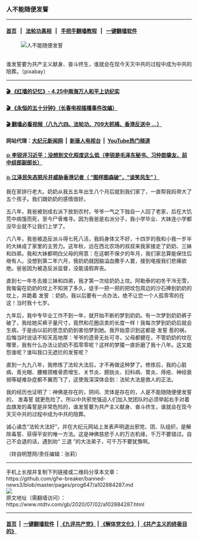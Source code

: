 ### 人不能随便发誓
------------------------

#### [首页](https://github.com/gfw-breaker/banned-news3/blob/master/README.md) &nbsp;&nbsp;|&nbsp;&nbsp; [法轮功真相](https://github.com/begood0513/basic/blob/master/README.md)  &nbsp;&nbsp;|&nbsp;&nbsp; [手把手翻墙教程](https://github.com/gfw-breaker/guides/wiki)  &nbsp;&nbsp;|&nbsp;&nbsp; [一键翻墙软件](https://github.com/gfw-breaker/nogfw/blob/master/README.md)  



<div><div class="featured_image">
 <figure>
  <img alt="人不能随便发誓" src="https://i.ntdtv.com/assets/uploads/2020/07/2020-07-02_153425-800x450.jpg"/>
 </figure><br/>
 <span class="caption">
  谁发誓要为共产主义献身、奋斗终生，谁就会在现今天灭中共的过程中成为中共的陪葬。（pixabay）
 </span>
</div>
</div><hr/>

#### [ 🎬  《红墙的记忆》- 4.25中南海万人和平上访纪实](http://141.164.39.94:10000/videos/legend/425.html)

#### [ 🎬  《永恒的五十分钟》（长春电视插播事件改编） ](http://141.164.39.94:10000/videos/news/ComingForYou-2.html)

#### [ 🎬  翻墙必看视频（八九六四、法轮功、709大抓捕、香港反送中 ...）](https://github.com/gfw-breaker/links/blob/master/banned.md)

#### 网站代理：[大纪元新闻网](http://167.172.10.89:10080/gb/) &nbsp;|&nbsp; [新唐人电视台](http://167.172.10.89:8808/gb/) &nbsp;|&nbsp; [YouTube热门频道](http://158.247.203.241/youtube.html)

#### [ 💥 李锐评习近平：没想到文化程度这么低（李锐是毛泽东秘书、习仲勋挚友、前中组部副部长）](http://141.164.39.94:10000/videos/res/Communist/lirui-xi.html)

#### [ 💥 江泽民失态怒斥并威胁香港记者（ “图样图森破”，“谈笑风生” ）](http://141.164.39.94:10000/videos/res/realjzm/naive.html)

<div><div class="post_content" itemprop="articleBody">
 <p>
  我在家排行老大。奶奶从我五五年出生八个月后就到我们家了，一直帮我妈带大了五个孩子。我们跟奶奶的感情很好。
 </p>
 <p>
  五八年，我爸被划成右派下放到农村，爷爷一气之下独自一人回了老家，后在大饥荒中病饿而死，至今尸骨难寻。因为我爸是右派分子，我小学毕业、大妹连小学都没毕业就不让我们上学了。
 </p>
 <p>
  六八年，我爸被造反派斗得七死八活，我妈身体又不好，十四岁的我和小我一岁半的大妹成了家里的主劳力。这年秋，远在西北农场的叔叔来我家接走了奶奶、三妹和四弟。我和大妹都明白父母的用意：在这朝不保夕的年月，我们家总算能保住后继有人。没想到第二年六月，我奶奶就因脑溢血撒手人寰，接到电报我们悲痛欲绝。爸爸因为被造反派监督，没能请假奔丧。
 </p>
 <p>
  直到七一年冬去接三妹和四弟，我才第一次给奶奶上坟。阿勒泰的初冬干冷无雪，我匍匐在奶奶的坟上不知哭了多久，徒手一把一把的把坟包周边的沙石捧到奶奶的坟上，并跪着
  <ok href="https://www.ntdtv.com/gb/发誓.htm">
   发誓
  </ok>
  ：奶奶，我以后要有一点办法，绝不让您一个人孤零零的在这！当时我十七岁。
 </p>
 <p>
  九年后，我中专毕业工作不到一年，就开始不断的梦到奶奶。有一次梦到奶奶裤子破了，我给她买裤子量尺寸，竟然和花圈店卖的长度一样！我每次梦到奶奶后就会生病，于是由以前的思念奶奶到害怕梦到她。我开始意识到这都是
  <ok href="https://www.ntdtv.com/gb/发誓.htm">
   发誓
  </ok>
  惹的祸，后悔当时说话不知天高地厚：爷爷的遗骨无处可寻，父母都健在，不管奶奶的坟在哪里，我有什么办法让奶奶不孤零零呢？这样的梦魇一直折磨了我十八年。这又能怨谁呢？谁叫我口无遮拦的发誓呢？
 </p>
 <p>
  直到一九九八年，我修炼了法轮大法后，才不再做这种梦了。修炼后，我的心脏病、青光眼、腰椎颈椎骨质增生、关节炎、膀胱炎、妇科病、胃炎、痔疮、神经衰弱等疑难杂症都不翼而飞了，这使我深深体会到：法轮大法是救人的正法。
 </p>
 <p>
  我的经历也证明了：神佛是存在的，阴间、灵体是存在的，人是不能随随便便发誓的，
  <ok href="https://www.ntdtv.com/gb/发毒誓.htm">
   发毒誓
  </ok>
  就更危险了。所以中共邪党强迫人们加入党团队时必须举起右手对着血旗发的毒誓是非常危险的，谁发誓要为共产主义献身、奋斗终生，谁就会在现今天灭中共的过程中成为中共的陪葬。
 </p>
 <p>
  诚心诵念“法轮大法好”，并在大纪元网站上发表声明退出邪党、团、队组织，是解除毒誓、获得平安的唯一方法。这是神佛慈悲于人的万古机缘，千万不要错过。自己不会退的话，遇到劝“
  <ok href="https://www.ntdtv.com/gb/三退.htm">
   三退
  </ok>
  ”的大法弟子，可千万不要犹豫啊。
 </p>
 <p>
  （转自明慧网/责任编辑：张莉）
 </p>
 <div class="single_ad">
 </div>
</div>
</div>
<hr/>
手机上长按并复制下列链接或二维码分享本文章：<br/>
https://github.com/gfw-breaker/banned-news3/blob/master/pages/prog647/a102884287.md <br/>
<a href='https://github.com/gfw-breaker/banned-news3/blob/master/pages/prog647/a102884287.md'><img src='https://github.com/gfw-breaker/banned-news3/blob/master/pages/prog647/a102884287.md.png'/></a> <br/>
原文地址（需翻墙访问）：https://www.ntdtv.com/gb/2020/07/02/a102884287.html


------------------------
#### [首页](https://github.com/gfw-breaker/banned-news3/blob/master/README.md) &nbsp;|&nbsp; [一键翻墙软件](https://github.com/gfw-breaker/nogfw/blob/master/README.md) &nbsp;| [《九评共产党》](https://github.com/gfw-breaker/9ping.md/blob/master/README.md#九评之一评共产党是什么) | [《解体党文化》](https://github.com/gfw-breaker/jtdwh.md/blob/master/README.md) | [《共产主义的终极目的》](https://github.com/gfw-breaker/gczydzjmd.md/blob/master/README.md)


<img src='http://gfw-breaker.win/banned-news3/pages/prog647/a102884287.md' width='0px' height='0px'/>